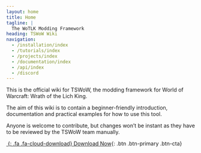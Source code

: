 ```yaml
---
layout: home
title: Home
tagline: |
  The WoTLK Modding Framework
heading: TSWoW Wiki
navigation:
  - /installation/index
  - /tutorials/index
  - /projects/index
  - /documentation/index
  - /api/index
  - /discord
---
```


This is the official wiki for TSWoW, the modding framework for World of Warcraft: Wrath of the Lich King.

The aim of this wiki is to contain a beginner-friendly introduction, documentation and practical examples for how to use this tool.

Anyone is welcome to contribute, but changes won’t be instant as they have to be reviewed by the TSWoW team manually.

<div class="cta-container">

[*&nbsp;*{: .fa .fa-cloud-download} Download Now][LATEST_RELEASE]{: .btn .btn-primary .btn-cta}

</div>

[LATEST_RELEASE]: https://github.com/tswow/tswow/releases/latest
